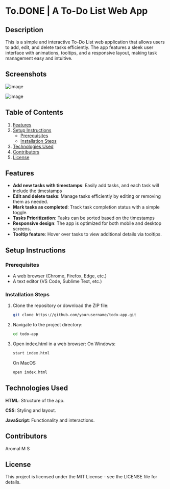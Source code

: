 # To.DONE | A To-Do List Web App

## Description

This is a simple and interactive To-Do List web application that allows users to add, edit, and delete tasks efficiently. The app features a sleek user interface with animations, tooltips, and a responsive layout, making task management easy and intuitive.

## Screenshots
![image](https://github.com/user-attachments/assets/6164f7c5-66b2-4739-892c-2db34499f514)

![image](https://github.com/user-attachments/assets/67fa7114-f859-4740-b415-a132ca1455db)

## Table of Contents

1. [Features](#features)
2. [Setup Instructions](#setup-instructions)
   - [Prerequisites](#prerequisites)
   - [Installation Steps](#installation-steps)
3. [Technologies Used](#technologies-used)
4. [Contributors](#contributors)
5. [License](#license)

## Features

- **Add new tasks with timestamps**: Easily add tasks, and each task will include the timestamps
- **Edit and delete tasks**: Manage tasks efficiently by editing or removing them as needed.
- **Mark tasks as completed**: Track task completion status with a simple toggle.
- **Tasks Prioritization**: Tasks can be sorted based on the timestamps
- **Responsive design**: The app is optimized for both mobile and desktop screens.
- **Tooltip feature**: Hover over tasks to view additional details via tooltips.

## Setup Instructions

### Prerequisites

- A web browser (Chrome, Firefox, Edge, etc.)
- A text editor (VS Code, Sublime Text, etc.)

### Installation Steps

1. Clone the repository or download the ZIP file:
   ```bash
   git clone https://github.com/yourusername/todo-app.git
2. Navigate to the project directory:
   ```bash
   cd todo-app
   ```
3. Open index.html in a web browser:
   On Windows:
   ```bash
   start index.html
   ```
   On MacOS
   ```bash
   open index.html
   ```

## Technologies Used
**HTML**: Structure of the app.

**CSS**: Styling and layout.

**JavaScript**: Functionality and interactions.

## Contributors
Aromal M S

## License
This project is licensed under the MIT License - see the LICENSE file for details.
